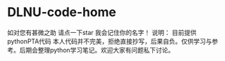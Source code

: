 # DLNU-code-home
如对您有甚微之助 请点一下star 我会记住你的名字！     说明： 目前提供pythonPTA代码 本人代码并不完美，拒绝直接抄写，后果自负。仅供学习与参考。后期会整理python学习笔记。欢迎大家有问题私下讨论。

